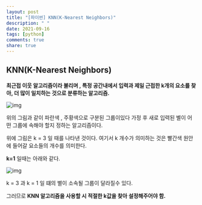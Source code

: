 ```yaml
---
layout: post
title: "[파이썬] KNN(K-Nearest Neighbors)"
description: " "
date: 2021-09-16
tags: [python]
comments: true
share: true
---
```



## KNN(K-Nearest Neighbors)

**최근접 이웃 알고리즘이라 불리며 , 특정 공간내에서 입력과 제일 근접한 k개의 요소를 찾아, 더 많이 일치하는 것으로 분류하는 알고리즘.**

![img](https://t1.daumcdn.net/cfile/tistory/99507F4C5B375A710D)

위의 그림과 같이 파란색 , 주황색으로 구분된 그룹이있다 가정 후 새로 입력된 별이 어떤 그룹에 속해야 할지 정하는 알고리즘이다.

위에 그림은 k = 3 일 때를 나타낸 것이다. 여기서 k 개수가 의미하는 것은 빨간색 원안에 들어갈 요소들의 개수를 의미한다.



**k=1** 일때는 아래와 같다.

![img](https://t1.daumcdn.net/cfile/tistory/99C352455B375B292D)

k = 3 과 k = 1 일 떄의 별이 소속될 그룹이 달라질수 있다.

그러므로 **KNN 알고리즘을 사용할 시 적절한 k값을 찾아 설정해주어야 함.**

